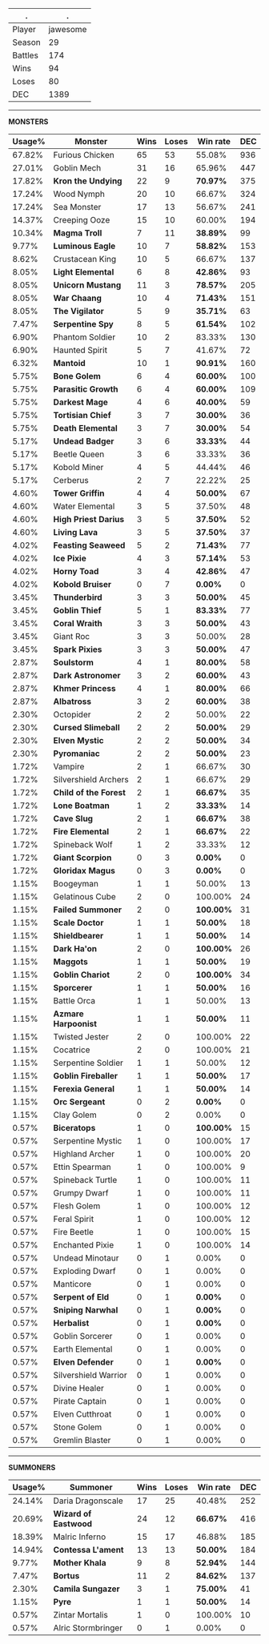 .|.
|-|-
Player|jawesome
Season|29
Battles|174
Wins|94
Loses|80
DEC|1389

---
**MONSTERS**

Usage%|Monster|Wins|Loses|Win rate|DEC|
-|-|-|-|-|-|
67.82%|Furious Chicken|65|53|55.08%|936|
27.01%|Goblin Mech|31|16|65.96%|447|
17.82%|**Kron the Undying**|22|9|**70.97%**|375|
17.24%|Wood Nymph|20|10|66.67%|324|
17.24%|Sea Monster|17|13|56.67%|241|
14.37%|Creeping Ooze|15|10|60.00%|194|
10.34%|**Magma Troll**|7|11|**38.89%**|99|
9.77%|**Luminous Eagle**|10|7|**58.82%**|153|
8.62%|Crustacean King|10|5|66.67%|137|
8.05%|**Light Elemental**|6|8|**42.86%**|93|
8.05%|**Unicorn Mustang**|11|3|**78.57%**|205|
8.05%|**War Chaang**|10|4|**71.43%**|151|
8.05%|**The Vigilator**|5|9|**35.71%**|63|
7.47%|**Serpentine Spy**|8|5|**61.54%**|102|
6.90%|Phantom Soldier|10|2|83.33%|130|
6.90%|Haunted Spirit|5|7|41.67%|72|
6.32%|**Mantoid**|10|1|**90.91%**|160|
5.75%|**Bone Golem**|6|4|**60.00%**|100|
5.75%|**Parasitic Growth**|6|4|**60.00%**|109|
5.75%|**Darkest Mage**|4|6|**40.00%**|59|
5.75%|**Tortisian Chief**|3|7|**30.00%**|36|
5.75%|**Death Elemental**|3|7|**30.00%**|54|
5.17%|**Undead Badger**|3|6|**33.33%**|44|
5.17%|Beetle Queen|3|6|33.33%|36|
5.17%|Kobold Miner|4|5|44.44%|46|
5.17%|Cerberus|2|7|22.22%|25|
4.60%|**Tower Griffin**|4|4|**50.00%**|67|
4.60%|Water Elemental|3|5|37.50%|48|
4.60%|**High Priest Darius**|3|5|**37.50%**|52|
4.60%|**Living Lava**|3|5|**37.50%**|37|
4.02%|**Feasting Seaweed**|5|2|**71.43%**|77|
4.02%|**Ice Pixie**|4|3|**57.14%**|53|
4.02%|**Horny Toad**|3|4|**42.86%**|47|
4.02%|**Kobold Bruiser**|0|7|**0.00%**|0|
3.45%|**Thunderbird**|3|3|**50.00%**|45|
3.45%|**Goblin Thief**|5|1|**83.33%**|77|
3.45%|**Coral Wraith**|3|3|**50.00%**|43|
3.45%|Giant Roc|3|3|50.00%|28|
3.45%|**Spark Pixies**|3|3|**50.00%**|47|
2.87%|**Soulstorm**|4|1|**80.00%**|58|
2.87%|**Dark Astronomer**|3|2|**60.00%**|43|
2.87%|**Khmer Princess**|4|1|**80.00%**|66|
2.87%|**Albatross**|3|2|**60.00%**|38|
2.30%|Octopider|2|2|50.00%|22|
2.30%|**Cursed Slimeball**|2|2|**50.00%**|29|
2.30%|**Elven Mystic**|2|2|**50.00%**|34|
2.30%|**Pyromaniac**|2|2|**50.00%**|23|
1.72%|Vampire|2|1|66.67%|30|
1.72%|Silvershield Archers|2|1|66.67%|29|
1.72%|**Child of the Forest**|2|1|**66.67%**|35|
1.72%|**Lone Boatman**|1|2|**33.33%**|14|
1.72%|**Cave Slug**|2|1|**66.67%**|38|
1.72%|**Fire Elemental**|2|1|**66.67%**|22|
1.72%|Spineback Wolf|1|2|33.33%|12|
1.72%|**Giant Scorpion**|0|3|**0.00%**|0|
1.72%|**Gloridax Magus**|0|3|**0.00%**|0|
1.15%|Boogeyman|1|1|50.00%|13|
1.15%|Gelatinous Cube|2|0|100.00%|24|
1.15%|**Failed Summoner**|2|0|**100.00%**|31|
1.15%|**Scale Doctor**|1|1|**50.00%**|18|
1.15%|**Shieldbearer**|1|1|**50.00%**|14|
1.15%|**Dark Ha'on**|2|0|**100.00%**|26|
1.15%|**Maggots**|1|1|**50.00%**|19|
1.15%|**Goblin Chariot**|2|0|**100.00%**|34|
1.15%|**Sporcerer**|1|1|**50.00%**|16|
1.15%|Battle Orca|1|1|50.00%|13|
1.15%|**Azmare Harpoonist**|1|1|**50.00%**|11|
1.15%|Twisted Jester|2|0|100.00%|22|
1.15%|Cocatrice|2|0|100.00%|21|
1.15%|Serpentine Soldier|1|1|50.00%|12|
1.15%|**Goblin Fireballer**|1|1|**50.00%**|17|
1.15%|**Ferexia General**|1|1|**50.00%**|14|
1.15%|**Orc Sergeant**|0|2|**0.00%**|0|
1.15%|Clay Golem|0|2|0.00%|0|
0.57%|**Biceratops**|1|0|**100.00%**|15|
0.57%|Serpentine Mystic|1|0|100.00%|17|
0.57%|Highland Archer|1|0|100.00%|20|
0.57%|Ettin Spearman|1|0|100.00%|9|
0.57%|Spineback Turtle|1|0|100.00%|11|
0.57%|Grumpy Dwarf|1|0|100.00%|11|
0.57%|Flesh Golem|1|0|100.00%|12|
0.57%|Feral Spirit|1|0|100.00%|12|
0.57%|Fire Beetle|1|0|100.00%|15|
0.57%|Enchanted Pixie|1|0|100.00%|14|
0.57%|Undead Minotaur|0|1|0.00%|0|
0.57%|Exploding Dwarf|0|1|0.00%|0|
0.57%|Manticore|0|1|0.00%|0|
0.57%|**Serpent of Eld**|0|1|**0.00%**|0|
0.57%|**Sniping Narwhal**|0|1|**0.00%**|0|
0.57%|**Herbalist**|0|1|**0.00%**|0|
0.57%|Goblin Sorcerer|0|1|0.00%|0|
0.57%|Earth Elemental|0|1|0.00%|0|
0.57%|**Elven Defender**|0|1|**0.00%**|0|
0.57%|Silvershield Warrior|0|1|0.00%|0|
0.57%|Divine Healer|0|1|0.00%|0|
0.57%|Pirate Captain|0|1|0.00%|0|
0.57%|Elven Cutthroat|0|1|0.00%|0|
0.57%|Stone Golem|0|1|0.00%|0|
0.57%|Gremlin Blaster|0|1|0.00%|0|

---
**SUMMONERS**

Usage%|Summoner|Wins|Loses|Win rate|DEC|
-|-|-|-|-|-|
24.14%|Daria Dragonscale|17|25|40.48%|252|
20.69%|**Wizard of Eastwood**|24|12|**66.67%**|416|
18.39%|Malric Inferno|15|17|46.88%|185|
14.94%|**Contessa L'ament**|13|13|**50.00%**|184|
9.77%|**Mother Khala**|9|8|**52.94%**|144|
7.47%|**Bortus**|11|2|**84.62%**|137|
2.30%|**Camila Sungazer**|3|1|**75.00%**|41|
1.15%|**Pyre**|1|1|**50.00%**|14|
0.57%|Zintar Mortalis|1|0|100.00%|10|
0.57%|Alric Stormbringer|0|1|0.00%|0|
